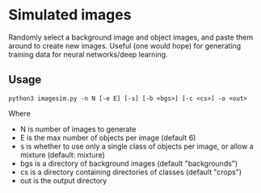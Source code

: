 # Simulated images

Randomly select a background image and object images, and paste them
around to create new images.  Useful (one would hope) for generating
training data for neural networks/deep learning.

## Usage

    python3 imagesim.py -n N [-e E] [-s] [-b <bgs>] [-c <cs>] -o <out>

Where

- N is number of images to generate
- E is the max number of objects per image (default 6)
- s is whether to use only a single class of objects per image, or allow
  a mixture (default: mixture)
- bgs is a directory of background images (default "backgrounds")
- cs is a directory containing directories of classes (default "crops")
- out is the output directory
